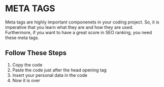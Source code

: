
<h1></h>META TAGS</h1>
<p>Meta tags are highly important componenets in your coding project. So, it is imperative that you learn what they are and how they are used. Furthermore, if you want to have a great score in SEO ranking, you need these meta tags.</p>

<h2>Follow These Steps</h2>
<ol>
  <li>Copy the code</li>
  <li>Paste the code just after the head opening tag</li>
  <li>Insert your personal data in the code</li>
  <li>Now it is over</li>
</ol>
